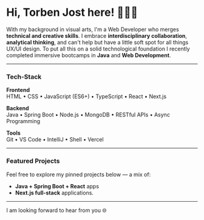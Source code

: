 # Hi, Torben Jost here! :raising_hand:👨‍💻

With my background in visual arts, I'm a Web Developer who merges **technical and creative skills**. I embrace **interdisciplinary collaboration**, **analytical thinking**, and can't help but have a little soft spot for all things UX/UI design. To put all this on a solid technological foundation I recently completed immersive bootcamps in **Java** and **Web Development**.

---

### Tech-Stack

**Frontend**  
HTML • CSS • JavaScript (ES6+) • TypeScript • React • Next.js

**Backend**  
Java • Spring Boot • Node.js • MongoDB • RESTful APIs • Async Programming

**Tools**  
Git • VS Code • IntelliJ • Shell • Vercel

---

### Featured Projects
Feel free to explore my pinned projects below — a mix of:
- **Java + Spring Boot + React** apps  
- **Next.js full-stack** applications.

---

I am looking forward to hear from you 🌐  
